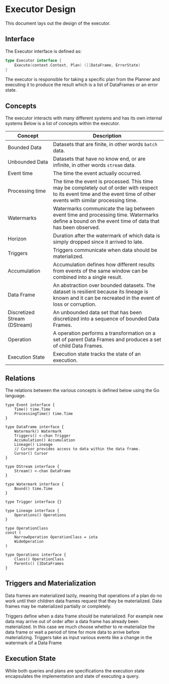 # Executor Design

This document lays out the design of the executor.

## Interface

The Executor interface is defined as:

```go
type Executor interface {
    Execute(context.Context, Plan) ([]DataFrame, ErrorState)
}
```

The executor is responsible for taking a specific plan from the Planner and executing it to produce the result which is a list of DataFrames or an error state.

##  Concepts

The executor interacts with many different systems and has its own internal systems
Below is a list of concepts within the executor.

| Concept                      | Description                                                                                                                                                               |
| -------                      | -----------                                                                                                                                                               |
| Bounded Data                 | Datasets that are finite, in other words `batch` data.                                                                                                                    |
| Unbounded Data               | Datasets that have no know end, or are infinite, in other words `stream` data.                                                                                            |
| Event time                   | The time the event actually occurred.                                                                                                                                     |
| Processing time              | The time the event is processed. This time may be completely out of order with respect to its event time and the event time of other events with similar processing time. |
| Watermarks                   | Watermarks communicate the lag between event time and processing time. Watermarks define a bound on the event time of data that has been observed.                        |
| Horizon | Duration after the watermark of which data is simply dropped since it arrived to late. |
| Triggers                     | Triggers communicate when data should be materialized.                                                                                                                    |
| Accumulation                 | Accumulation defines how different results from events of the same window can be combined into a single result.                                                           |
| Data Frame                   | An abstraction over bounded datasets. The dataset is resilient because its lineage is known and it can be recreated in the event of loss or corruption.                   |
| Discretized Stream (DStream) | An unbounded data set that has been discretized into a sequence of bounded Data Frames.                                                                                   |
| Operation                    | A operation performs a transformation on a set of parent Data Frames and produces a set of child Data Frames.                                                             |
| Execution State              | Execution state tracks the state of an execution.                                                                                                                         |

## Relations


The relations between the various concepts is defined below using the Go language.

```
type Event interface {
    Time() time.Time
    ProcessingTime() time.Time
}

type DataFrame interface {
    Watermark() Watermark
    Triggers() <-chan Trigger
    Accumulation() Accumulation
    Lineage() Lineage
    // Cursor provides access to data within the data frame.
    Cursor() Cursor
}

type DStream interface {
    Stream() <-chan DataFrame
}

type Watermark interface {
    Bound() time.Time
}

type Trigger interface {}

type Lineage interface {
    Operations() Operations
}

type OperationClass
const (
    NarrowOperation OperationClass = iota
    WideOperation
)

type Operations interface {
    Class() OperationClass
    Parents() []DataFrames
}
```


## Triggers and Materialization

Data frames are materialized lazily, meaning that operations of a plan do no work until their children data frames request that they be materialized.
Data frames may be materialized partially or completely.

Triggers define when a data frame should be materialized.
For example new data may arrive out of order after a data frame has already been materialized.
In this case we much choose whether to re-materialize the data frame or wait a period of time for more data to arrive before materializing.
Triggers take as input various events like a change in the watermark of a Data Frame


## Execution State

While both queries and plans are specifications the execution state encapsulates the implementation and state of executing a query.

